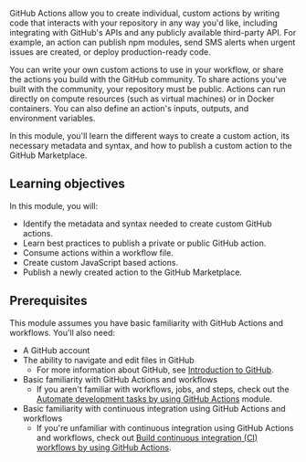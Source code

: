 GitHub Actions allow you to create individual, custom actions by writing code that interacts with your repository in any way you'd like, including integrating with GitHub's APIs and any publicly available third-party API. For example, an action can publish npm modules, send SMS alerts when urgent issues are created, or deploy production-ready code.

You can write your own custom actions to use in your workflow, or share the actions you build with the GitHub community. To share actions you've built with the community, your repository must be public. Actions can run directly on compute resources (such as virtual machines) or in Docker containers. You can also define an action's inputs, outputs, and environment variables.

In this module, you'll learn the different ways to create a custom action, its necessary metadata and syntax, and how to publish a custom action to the GitHub Marketplace.

## Learning objectives

In this module, you will:

- Identify the metadata and syntax needed to create custom GitHub actions.
- Learn best practices to publish a private or public GitHub action.
- Consume actions within a workflow file.
- Create custom JavaScript based actions.
- Publish a newly created action to the GitHub Marketplace.

## Prerequisites

This module assumes you have basic familiarity with GitHub Actions and workflows. You'll also need:

- A GitHub account
- The ability to navigate and edit files in GitHub
  - For more information about GitHub, see [Introduction to GitHub](https://github.com/skills/introduction-to-github).
- Basic familiarity with GitHub Actions and workflows
  - If you aren't familiar with workflows, jobs, and steps, check out the [Automate development tasks by using GitHub Actions](/training/modules/github-actions-automate-tasks/) module.
- Basic familiarity with continuous integration using GitHub Actions and workflows
  - If you're unfamiliar with continuous integration using GitHub Actions and workflows, check out [Build continuous integration (CI) workflows by using GitHub Actions](/training/modules/github-actions-ci/).
